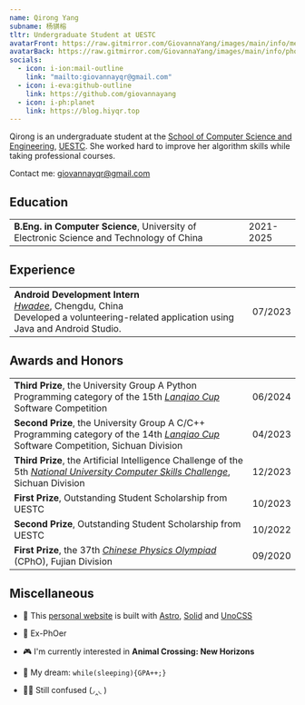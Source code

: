 ```yaml
---
name: Qirong Yang
subname: 杨骐榕
tltr: Undergraduate Student at UESTC
avatarFront: https://raw.gitmirror.com/GiovannaYang/images/main/info/me.jpg
avatarBack: https://raw.gitmirror.com/GiovannaYang/images/main/info/photo.jpg
socials:
  - icon: i-ion:mail-outline
    link: "mailto:giovannayqr@gmail.com"
  - icon: i-eva:github-outline
    link: https://github.com/giovannayang
  - icon: i-ph:planet
    link: https://blog.hiyqr.top
---
```


Qirong is an undergraduate student at the [School of Computer Science and Engineering](https://scse.uestc.edu.cn), [UESTC](https://www.uestc.edu.cn). She worked hard to improve her algorithm skills while taking professional courses.

Contact me: giovannayqr@gmail.com


## Education

|                                                                                          |           |
| ---------------------------------------------------------------------------------------- | --------- |
| **B.Eng. in Computer Science**, University of Electronic Science and Technology of China | 2021-2025 |

<!-- 
## Publications <span text-base>(also see <a href="https://scholar.google.com/citations?user=RuW6xgMAAAAJ" target="_blank" rel="noopener noreferrer">Google Scholar</a>)</span>

:::paper[/img/about/tokenflow-1.png /img/about/tokenflow-2.png]
**TokenFlow: Rethinking Fine-grained Cross-modal Alignment in Vision-Language Retrieval**

<u>Xiaohan Zou</u>, Changqiao Wu, Lele Cheng, and Zhongyuan Wang

Preprint, 2022

[paper](http://arxiv.org/abs/2209.13822)
:::

:::paper
**Efficient Meta-Learning for Continual Learning with Taylor Expansion Approximation**

<u>Xiaohan Zou</u>, and Tong Lin

International Joint Conference on Neural Networks (IJCNN), 2022

**Oral Presentation**

[paper](https://arxiv.org/abs/2210.00713) / [slide](/files/papers/ijcnn2022/slide.pdf)
:::

:::paper[/img/about/ictai2020.png]
**To be an Artist: Automatic Generation on Food Image Aesthetic Captioning**

<u>Xiaohan Zou</u>, Cheng Lin, Yinjia Zhang, and Qinpei Zhao

International Conference on Tools with Artificial Intelligence (ICTAI), 2020

**Oral Presentation**

[paper](https://ieeexplore.ieee.org/document/9288208) / [code](https://github.com/Renovamen/Food-IAC) / [slide](/files/papers/ictai2020/slide.pdf)
:::

:::paper
**A Survey on Application of Knowledge Graph**

<u>Xiaohan Zou</u>

International Conference on Control Engineering and Artificial Intelligence (CCEAI), 2020

[paper](https://iopscience.iop.org/article/10.1088/1742-6596/1487/1/012016/pdf)
:::
-->

## Experience

|                                                                                                                                                                        |         |
| ---------------------------------------------------------------------------------------------------------------------------------------------------------------------- | ------- |
| **Android Development Intern** <br/>_[Hwadee](https://www.hwadee.cn)_, Chengdu, China <br/>Developed a volunteering-related application using Java and Android Studio. | 07/2023 |

<!--
## Talks

- [Meta / Few-shot Learning](/files/talks/2021-08-meta-learning.pdf), Kuaishou, 08/2021
- [Continual Learning: Meta Continual Learning & Task Free Settings](/files/talks/2020-08-continual-learning.pdf), Peking University, 08/2020
-->

<!--
## Projects

:::paper[/img/about/managesys.png]
**Student Management System Based on B/S Architecture** 

- Using the [Vue 3](https://vuejs.org/)+[TypeScript](https://www.typescriptlang.org/) technology stack and the [Ant Design Vue](https://www.antdv.com/) component library for front-end web design and implementation.
- Utilizing the Go language's [Gin](https://gin-gonic.com/zh-cn/) framework as the backend technology stack.
- Employing [MySQL](https://www.mysql.com/) as the backend database, designing the database table structure, and performing data manipulation operations.
- [report](/files/学生管理系统.pdf)
:::
-->

## Awards and Honors

|                                                                                                                                                                                       |         |
| ------------------------------------------------------------------------------------------------------------------------------------------------------------------------------------- | ------- |
| **Third Prize**, the University Group A Python Programming category of the 15th _[Lanqiao Cup](https://www.lanqiao.cn/)_ Software Competition                                         | 06/2024 |
| **Second Prize**, the University Group A C/C++ Programming category of the 14th _[Lanqiao Cup](https://www.lanqiao.cn/)_ Software Competition, Sichuan Division                       | 04/2023 |
| **Third Prize**, the Artificial Intelligence Challenge of the 5th _[National University Computer Skills Challenge](http://www.ncccu.org.cn/index/Index/index.html)_, Sichuan Division | 12/2023 |
| **First Prize**, Outstanding Student Scholarship from UESTC                                                                                                                           | 10/2023 |
| **Second Prize**, Outstanding Student Scholarship from UESTC                                                                                                                          | 10/2022 |
| **First Prize**, the 37th _[Chinese Physics Olympiad](https://cpho.pku.edu.cn)_ (CPhO), Fujian Division                                                                               | 09/2020 |

## Miscellaneous

- 🚀 This [personal website](https://github.com/giovannayang/giovannayang.github.io) is built with [Astro](https://astro.build/), [Solid](https://www.solidjs.com/) and [UnoCSS](https://github.com/antfu/unocss)

- 🔭 Ex-PhOer

- 🎮 I'm currently interested in **Animal Crossing: New Horizons**

- 💯 My dream: `while(sleeping){GPA++;}`

- 😶‍🌫️ Still confused (◞‸◟ )
